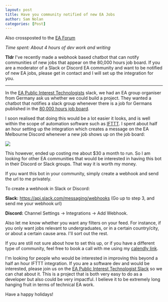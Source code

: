 ```yaml
---
layout: post
title: Have you community notified of new EA Jobs
author: Sam Nolan
categories: [Post]
---
```


Also crossposted to the [EA Forum](https://forum.effectivealtruism.org/posts/wh8GaGrWDHGivK7aP/have-your-community-notified-of-new-ea-jobs)

*Time spent: About 4 hours of dev work and writing*

**Tldr** I've recently made a webhook based chatbot that can notify communities of new jobs that appear on the 80,000 hours job board. If you are a moderator of a Slack or Discord EA community and want to be notified of new EA jobs, please get in contact and I will set up the integration for you.

* * * * *

In the [EA Public Interest Technologists](https://ea-public-interest-technology.github.io/) slack, we had an EA group organiser from Germany ask us whether we could build a project. They wanted a chatbot that notifies a slack group whenever there is a job for Germans published in the [80,000 hours job board](https://80000hours.org/job-board/).

I soon realised that doing this would be a lot easier it looks, and is well within the scope of automation software such as [IFTTT](https://ifttt.com/home). I spent about half an hour setting up the integration which creates a message on the EA Melbourne Discord whenever a new job shows up on the job board:

![](https://lh4.googleusercontent.com/pss2ga7yKSiKxqdqdH2xe8yPMiGhAb1Wb6-VYDy434_i12r2mRMIjKjPA0KtM8berxcAKc6O-CQb_30Xu7VjupHGJiw3SH6oBbuLmbjhzc55xktmQDATta8-KSrRncEPU8D0GRm4)

This however, ended up costing me about \$30 a month to run. So I am looking for other EA communities that would be interested in having this bot in their Discord or Slack groups. That way it is worth my money.

If you want this bot in your community, simply create a webhook and send the url to me privately.

To create a webhook in Slack or Discord:

**Slack:** <https://api.slack.com/messaging/webhooks> (Go up to step 3, and send me your webhook url)

**Discord:** Channel Settings -> Integrations -> Add Webhook.

Also let me know whether you want any filters on your feed. For instance, if you only want jobs relevant to undergraduates, or in a certain country/city, or about a certain cause area. I'll sort out the rest.

If you are still not sure about how to set this up, or if you have a different type of community, feel free to book a call with me using my [calendly link](https://calendly.com/sam_nolan/30min).

I'm looking for people who would be interested in improving this beyond a half an hour IFTTT integration. If you are a software dev and would be interested, please join us on the [EA Public Interest Technologist Slack](https://join.slack.com/t/ea-pub-interest-tech/shared_invite/zt-tar2i03b-3xqmTh1lLFn8NWB6X1ZA6Q) so we can chat about it. This is a project that is both very easy to do as a developer but also could be very impactful. I believe it to be extremely long hanging fruit in terms of technical EA work.

Have a happy holidays!
